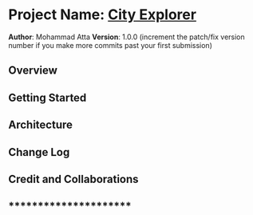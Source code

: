 # Project Name: [City Explorer](https://practical-kepler-4865c5.netlify.app/)

**Author**: Mohammad Atta
**Version**: 1.0.0 (increment the patch/fix version number if you make more commits past your first submission)

## Overview

<!-- Provide a high level overview of what this application is and why you are building it, beyond the fact that it's an assignment for this class. (i.e. What's your problem domain?) -->

## Getting Started

<!-- What are the steps that a user must take in order to build this app on their own machine and get it running? -->

## Architecture

<!-- Provide a detailed description of the application design. What technologies (languages, libraries, etc) you're using, and any other relevant design information. -->

## Change Log

<!-- Use this area to document the iterative changes made to your application as each feature is successfully implemented. Use time stamps. Here's an example:

01-01-2001 4:59pm - Application now has a fully-functional express server, with a GET route for the location resource. -->

## Credit and Collaborations

<!-- Give credit (and a link) to other people or resources that helped you build this application. -->

## **\*\*\*\***\*\***\*\*\*\***\***\*\*\*\***\*\***\*\*\*\***

<!--
Name of feature: 1. Set up your React repository & API keys.

Estimate of time needed to complete: **30 min\_**

Start time: **2:30\_**

Finish time: **3:20\_**

Actual time needed to complete: **50 min\_**

///////////////////////////////////////////

Name of feature: 2. Locations: As a user of City Explorer, I want to enter the name of a location so that I can see the exact latitude and longitude of that location.

Estimate of time needed to complete: **60 min\_**

Start time: **3:20\_**

Finish time: **5:20\_**

Actual time needed to complete: **120 min\_** -->
<!-- ///////////////////////////////////////////

Name of feature: 3. Map: As a user, I want to see a map of the city so that I can see the layout of the area I want to explore.

Estimate of time needed to complete: **30 min\_**

Start time: **5:30\_**

Finish time: **6:20\_**

Actual time needed to complete: **50 min\_**  -->
